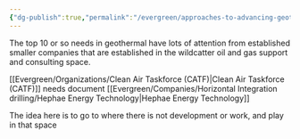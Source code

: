```yaml
---
{"dg-publish":true,"permalink":"/evergreen/approaches-to-advancing-geothermal/search-beyond-top-20-30-needs/","tags":["approach_to_improve_idea"]}
---
```



The top 10 or so needs in geothermal have lots of attention from established smaller companies that are established in the wildcatter oil and gas support and consulting space.

[[Evergreen/Organizations/Clean Air Taskforce (CATF)\|Clean Air Taskforce (CATF)]] needs document
[[Evergreen/Companies/Horizontal Integration drilling/Hephae Energy Technology\|Hephae Energy Technology]]

The idea here is to go to where there is not development or work, and play in that space